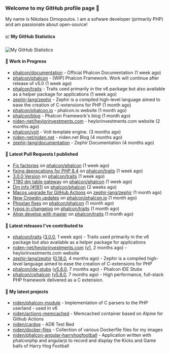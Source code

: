 ### Welcome to my GitHub profile page 👋

My name is Nikolaos Dimopoulos. I am a sofware developer (primarily PHP) and am passionate about open-source!

#### 📈 My GitHub Statistics

![My GitHub Statistics](https://github-readme-stats.vercel.app/api?username=niden&show_icons=true&count_private=true&hide_title=true&theme=transparent)

#### 👷 Work in Progress

- [phalcon/documentation](https://github.com/phalcon/documentation) - Official Phalcon Documentation (1 week ago)
- [phalcon/phalcon](https://github.com/phalcon/phalcon) - [WIP] Phalcon Framework. Work will continue after release of v5.0 (1 week ago)
- [phalcon/traits](https://github.com/phalcon/traits) - Traits used primarily in the v6 package but also available as a helper package for applications (1 week ago)
- [zephir-lang/zephir](https://github.com/zephir-lang/zephir) - Zephir is a compiled high-level language aimed to ease the creation of C-extensions for PHP (1 month ago)
- [phalcon/phalcon.io](https://github.com/phalcon/phalcon.io) - phalcon.io website (1 month ago)
- [phalcon/blog](https://github.com/phalcon/blog) - Phalcon Framework&#39;s blog (1 month ago)
- [niden-net/heylorinvestments.com](https://github.com/niden-net/heylorinvestments.com) - heylorinvestments.com website (2 months ago)
- [phalcon/volt](https://github.com/phalcon/volt) - Volt template engine. (3 months ago)
- [niden-net/niden.net](https://github.com/niden-net/niden.net) - niden.net Blog (4 months ago)
- [zephir-lang/documentation](https://github.com/zephir-lang/documentation) - Zephir Documentation (4 months ago)

#### 🔨 Latest Pull Requests I published

- [Fix factories](https://github.com/phalcon/phalcon/pull/579) on [phalcon/phalcon](https://github.com/phalcon/phalcon) (1 week ago)
- [fixing deprecations for PHP 8.4](https://github.com/phalcon/traits/pull/50) on [phalcon/traits](https://github.com/phalcon/traits) (1 week ago)
- [3.0.0 Version](https://github.com/phalcon/traits/pull/49) on [phalcon/traits](https://github.com/phalcon/traits) (1 week ago)
- [T180 dm table gateway](https://github.com/phalcon/phalcon/pull/578) on [phalcon/phalcon](https://github.com/phalcon/phalcon) (1 week ago)
- [Dm info [#181]](https://github.com/phalcon/phalcon/pull/573) on [phalcon/phalcon](https://github.com/phalcon/phalcon) (2 weeks ago)
- [Macos upgrade for GitHub Actions](https://github.com/zephir-lang/zephir/pull/2446) on [zephir-lang/zephir](https://github.com/zephir-lang/zephir) (1 month ago)
- [New Crowdin updates](https://github.com/phalcon/phalcon.io/pull/287) on [phalcon/phalcon.io](https://github.com/phalcon/phalcon.io) (1 month ago)
- [Phpstan fixes](https://github.com/phalcon/phalcon/pull/563) on [phalcon/phalcon](https://github.com/phalcon/phalcon) (1 month ago)
- [typos in changelog](https://github.com/phalcon/traits/pull/48) on [phalcon/traits](https://github.com/phalcon/traits) (1 month ago)
- [Align develop with master](https://github.com/phalcon/traits/pull/47) on [phalcon/traits](https://github.com/phalcon/traits) (1 month ago)

#### 🔭 Latest releases I've contributed to

- [phalcon/traits](https://github.com/phalcon/traits) ([3.0.0](https://github.com/phalcon/traits/releases/tag/3.0.0), 1 week ago) - Traits used primarily in the v6 package but also available as a helper package for applications
- [niden-net/heylorinvestments.com](https://github.com/niden-net/heylorinvestments.com) ([v1](https://github.com/niden-net/heylorinvestments.com/releases/tag/v1), 2 months ago) - heylorinvestments.com website
- [zephir-lang/zephir](https://github.com/zephir-lang/zephir) ([0.18.0](https://github.com/zephir-lang/zephir/releases/tag/0.18.0), 4 months ago) - Zephir is a compiled high-level language aimed to ease the creation of C-extensions for PHP
- [phalcon/ide-stubs](https://github.com/phalcon/ide-stubs) ([v5.8.0](https://github.com/phalcon/ide-stubs/releases/tag/v5.8.0), 7 months ago) - Phalcon IDE Stubs
- [phalcon/cphalcon](https://github.com/phalcon/cphalcon) ([v5.8.0](https://github.com/phalcon/cphalcon/releases/tag/v5.8.0), 7 months ago) - High performance, full-stack PHP framework delivered as a C extension.

#### 🌱 My latest projects

- [niden/phalcon-module](https://github.com/niden/phalcon-module) - Implementation of C parsers to the PHP userland - used in v6
- [niden/actions-memcached](https://github.com/niden/actions-memcached) - Memcached container based on Alpine for Github Actions
- [niden/cardoe](https://github.com/niden/cardoe) - ADR Test Bed
- [niden/docker-files](https://github.com/niden/docker-files) - Collection of various Dockerfile files for my images
- [niden/phalcon-angular-harryhogfootball](https://github.com/niden/phalcon-angular-harryhogfootball) - Application written with phalconphp and angularjs to record and display the Kicks and Game balls of Harry Hog Football


